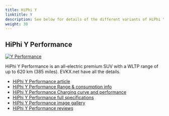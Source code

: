 ```yaml
---
title: HiPhi Y
linktitle: Y
description: See below for details of the different variants of HiPhi Y
weight: 30
---
```

## HiPhi Y Performance

[![Y Performance](https://media.evkx.net/multimedia/models/hiphi/y/y_performance/main_1_st.jpg)](/models/hiphi/y/y_performance/)

HiPhi Y Performance is an all-electric premium SUV with a WLTP range of up to 620 km (385 miles). EVKX.net have all the details. 

- [HiPhi Y Performance article](/models/hiphi/y/y_performance/)
- [HiPhi Y Performance Range & consumption info](/models/hiphi/y/y_performance//rangeandconsumption)
- [HiPhi Y Performance Charging curve and performance](/models/hiphi/y/y_performance//chargingcurve)
- [HiPhi Y Performance full specifications](/models/hiphi/y/y_performance//specifications)
- [HiPhi Y Performance image gallery](/models/hiphi/y/y_performance//gallery)
- [HiPhi Y Performance reviews](/models/hiphi/y/y_performance//reviews)

